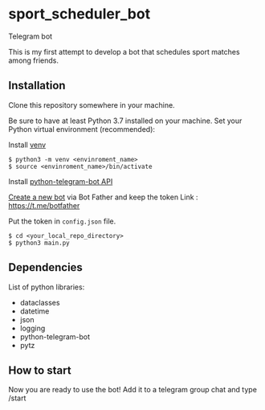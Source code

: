 # sport_scheduler_bot
Telegram bot

This is my first attempt to develop a bot that schedules sport matches among friends.

## Installation

Clone this repository somewhere in your machine.

Be sure to have at least Python 3.7 installed on your machine.
Set your Python virtual environment (recommended):

Install [venv](https://docs.python.org/3/library/venv.html)

```
$ python3 -m venv <envinroment_name>
$ source <envinroment_name>/bin/activate
```

Install [python-telegram-bot API](https://github.com/python-telegram-bot/python-telegram-bot)

[Create a new bot](https://core.telegram.org/bots#6-botfather) via Bot Father and keep the token 
Link : <https://t.me/botfather>

Put the token in `config.json` file.


```
$ cd <your_local_repo_directory> 
$ python3 main.py
```

## Dependencies

List of python libraries:

- dataclasses
- datetime
- json
- logging
- python-telegram-bot
- pytz


## How to start

Now you are ready to use the bot! Add it to a telegram group chat and type /start
